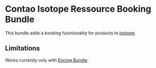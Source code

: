 # Contao Isotope Ressource Booking Bundle

This bundle adds a booking functionality for products to [Isotope](https://isotopeecommerce.org).

## Limitations

Works currently only with [Encore Bundle](https://github.com/heimrichhannot/contao-encore-bundle).